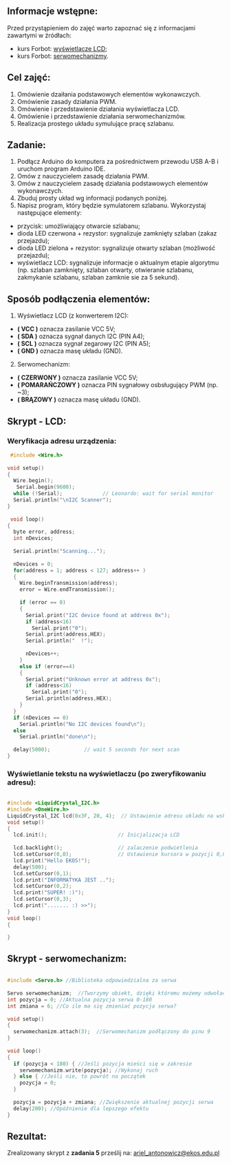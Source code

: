 ## Informacje wstępne:

Przed przystąpieniem do zajęć warto zapoznać się z informacjami zawartymi w źródłach:
- kurs Forbot: [wyświetlacze LCD](https://forbot.pl/blog/kurs-arduino-wyswietlacz-tekstowy-lcd-id4263);
- kurs Forbot: [serwomechanizmy](https://forbot.pl/blog/kurs-arduino-silniki-pwm-serwomechanizm-zewnetrzne-biblioteki-id3913).

## Cel zajęć:
1. Omówienie dzaiłania podstawowych elementów wykonawczych.
2. Omówienie zasady działania PWM.
3. Omówienie i przedstawienie działania wyświetlacza LCD.
4. Omówienie i przedstawienie działania serwomechanizmów.
5. Realizacja prostego układu symulujące pracę szlabanu.

## Zadanie:
1. Podłącz Arduino do komputera za pośrednictwem przewodu USB A-B i uruchom program Arduino IDE.
2. Omów z nauczycielem zasadę działania PWM.
3. Omów z nauczycielem zasadę działania podstawowych elementów wykonawczych.
4. Zbuduj prosty układ wg informacji podanych poniżej.
5. Napisz program, który będzie symulatorem szlabanu. Wykorzystaj następujące elementy:
- przycisk: umożliwiający otwarcie szlabanu;
- dioda LED czerwona + rezystor: sygnalizuje zamknięty szlaban (zakaz przejazdu);
- dioda LED zielona + rezystor: sygnalizuje otwarty szlaban (możliwość przejazdu);
- wyświetlacz LCD: sygnalizuje informacje o aktualnym etapie algorytmu (np. szlaban zamknięty, szlaban otwarty, otwieranie szlabanu, zakmykanie szlabanu, szlaban zamknie sie za 5 sekund).

## Sposób podłączenia elementów:
1. Wyświetlacz LCD (z konwerterem I2C):
  - **( VCC )** oznacza zasilanie VCC 5V;
  - **( SDA )** oznacza sygnał danych I2C (PIN A4);
  - **( SCL )** oznacza sygnał zegarowy I2C (PIN A5);
  - **( GND )** oznacza masę układu (GND).
2. Serwomechanizm:
  - **( CZERWONY )** oznacza zasilanie VCC 5V;
  - **( POMARAŃCZOWY )** oznacza PIN sygnałowy osbsługujący PWM (np. ~3);
  - **( BRĄZOWY )** oznacza masę układu (GND).


## Skrypt - LCD:
### Weryfikacja adresu urządzenia:
```c++
 #include <Wire.h>
  
void setup()
{
  Wire.begin();
   Serial.begin(9600);
  while (!Serial);             // Leonardo: wait for serial monitor
  Serial.println("\nI2C Scanner");
}
 
 void loop()
{
  byte error, address;
  int nDevices;
 
  Serial.println("Scanning...");
 
  nDevices = 0;
  for(address = 1; address < 127; address++ )
  {
    Wire.beginTransmission(address);
    error = Wire.endTransmission();
 
    if (error == 0)
    {
      Serial.print("I2C device found at address 0x");
      if (address<16)
        Serial.print("0");
      Serial.print(address,HEX);
      Serial.println("  !");
 
      nDevices++;
    }
    else if (error==4)
    {
      Serial.print("Unknown error at address 0x");
      if (address<16)
        Serial.print("0");
      Serial.println(address,HEX);
    }    
  }
  if (nDevices == 0)
    Serial.println("No I2C devices found\n");
  else
    Serial.println("done\n");
 
  delay(5000);           // wait 5 seconds for next scan
}
```

### Wyświetlanie tekstu na wyświetlaczu (po zweryfikowaniu adresu):
```c++
 
#include <LiquidCrystal_I2C.h>  
#include <OneWire.h>
LiquidCrystal_I2C lcd(0x3F, 20, 4);  // Ustawienie adresu ukladu na wskazany z poprzedniego programu np. 0x3F
void setup()  
{
  lcd.init();                       // Inicjalizacja LCD 
  
  lcd.backlight();                  // zalaczenie podwietlenia 
  lcd.setCursor(0,0);               // Ustawienie kursora w pozycji 0,0 (pierwszy wiersz, pierwsza kolumna)
  lcd.print("Hello EKOS!");
  delay(500);
  lcd.setCursor(0,1);               
  lcd.print("INFORMATYKA JEST ..");
  lcd.setCursor(0,2);               
  lcd.print("SUPER! :)");
  lcd.setCursor(0,3);               
  lcd.print("....... :) >>");
}
void loop() 
{

}
```
## Skrypt - serwomechanizm:

```c++

#include <Servo.h> //Biblioteka odpowiedzialna za serwa
 
Servo serwomechanizm;  //Tworzymy obiekt, dzięki któremu możemy odwołać się do serwa 
int pozycja = 0; //Aktualna pozycja serwa 0-180
int zmiana = 6; //Co ile ma się zmieniać pozycja serwa?
 
void setup() 
{ 
  serwomechanizm.attach(3);  //Serwomechanizm podłączony do pinu 9
} 
 
void loop() 
{  
  if (pozycja < 180) { //Jeśli pozycja mieści się w zakresie
    serwomechanizm.write(pozycja); //Wykonaj ruch
  } else { //Jeśli nie, to powrót na początek
    pozycja = 0;
  }    
  
  pozycja = pozycja + zmiana; //Zwiększenie aktualnej pozycji serwa
  delay(200); //Opóźnienie dla lepszego efektu                        
}
```

## Rezultat:
Zrealizowany skrypt z **zadania 5** prześlij na: ariel_antonowicz@ekos.edu.pl

